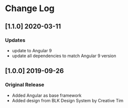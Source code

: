 # Change Log

## [1.1.0] 2020-03-11
### Updates
- update to Angular 9
- update all dependencies to match Angular 9 version

## [1.0.0] 2019-09-26
### Original Release
- Added Angular as base framework
- Added design from BLK Design System by Creative Tim
